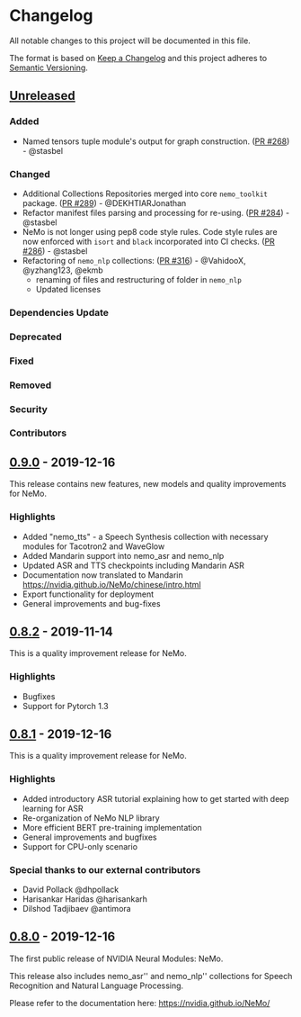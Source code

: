 # Changelog

All notable changes to this project will be documented in this file.

The format is based on [Keep a Changelog](https://keepachangelog.com/)
and this project adheres to [Semantic Versioning](https://semver.org/spec/v2.0.0.html).

<!--

============== Guiding Principles ==============

* Changelogs are for humans, not machines.
* There should be an entry for every single version.
* The same types of changes should be grouped.
* Versions and sections should be linkable.
* The latest version comes first.
* The release date of each version is displayed.
* Mention whether you follow Semantic Versioning.

============== Types of changes (keep the order) ==============

* `Added` for new features.
* `Changed` for changes in existing functionality.
* `Deprecated` for soon-to-be removed features.
* `Removed` for now removed features.
* `Fixed` for any bug fixes.
* `Security` in case of vulnerabilities.
* `Dependencies Update` in case of vulnerabilities.
* `Contributors` to thank the contributors that worked on this PR.

============== How To Update The Changelog for a New Release ==============

** Always Keep The Unreleased On Top **

To release a new version, please update the changelog as followed:
1. Rename the `Unreleased` Section to the Section Number
2. Recreate an `Unreleased` Section on top
3. Update the links at the very bottom

======================= START: TEMPLATE TO KEEP IN CASE OF NEED ===================

** DO NOT MODIFY THIS SECTION ! **

## [Unreleased]

### Added

### Changed

### Dependencies Update

### Deprecated

### Fixed

### Removed

### Security

### Contributors

** DO NOT MODIFY THIS SECTION ! **

======================= END: TEMPLATE TO KEEP IN CASE OF NEED ===================

-->

<!-- YOU CAN EDIT FROM HERE -->

## [Unreleased]

### Added
- Named tensors tuple module's output for graph construction.
([PR #268](https://github.com/NVIDIA/NeMo/pull/268)) - @stasbel

### Changed
- Additional Collections Repositories merged into core `nemo_toolkit` package.
([PR #289](https://github.com/NVIDIA/NeMo/pull/289)) - @DEKHTIARJonathan
- Refactor manifest files parsing and processing for re-using.
([PR #284](https://github.com/NVIDIA/NeMo/pull/284)) - @stasbel
- NeMo is not longer using pep8 code style rules. Code style rules are now enforced with `isort` and `black` incorporated into CI checks.
([PR #286](https://github.com/NVIDIA/NeMo/pull/286)) - @stasbel
- Refactoring of `nemo_nlp` collections: 
([PR #316](https://github.com/NVIDIA/NeMo/pull/316)) - @VahidooX, @yzhang123, @ekmb
    - renaming of files and restructuring of folder in `nemo_nlp`
    - Updated licenses

### Dependencies Update

### Deprecated

### Fixed

### Removed

### Security

### Contributors

## [0.9.0] - 2019-12-16

This release contains new features, new models and quality improvements for NeMo.

### Highlights

* Added "nemo_tts" - a Speech Synthesis collection with necessary modules for Tacotron2 and WaveGlow
* Added Mandarin support into nemo_asr and nemo_nlp
* Updated ASR and TTS checkpoints including Mandarin ASR
* Documentation now translated to Mandarin https://nvidia.github.io/NeMo/chinese/intro.html
* Export functionality for deployment
* General improvements and bug-fixes

## [0.8.2] - 2019-11-14

This is a quality improvement release for NeMo.

### Highlights

* Bugfixes
* Support for Pytorch 1.3

## [0.8.1] - 2019-12-16

This is a quality improvement release for NeMo.

### Highlights

* Added introductory ASR tutorial explaining how to get started with deep learning for ASR
* Re-organization of NeMo NLP library
* More efficient BERT pre-training implementation
* General improvements and bugfixes
* Support for CPU-only scenario

### Special thanks to our external contributors
 - David Pollack @dhpollack
 - Harisankar Haridas @harisankarh
 - Dilshod Tadjibaev @antimora

## [0.8.0] - 2019-12-16

The first public release of NVIDIA Neural Modules: NeMo.

This release also includes nemo_asr'' and nemo_nlp'' collections for Speech Recognition and Natural Language Processing.

Please refer to the documentation here: https://nvidia.github.io/NeMo/

[Unreleased]: https://github.com/NVIDIA/NeMo/compare/v0.9.0...master
[0.9.0]: https://github.com/NVIDIA/NeMo/compare/v0.8.2...v0.9.0
[0.8.2]: https://github.com/NVIDIA/NeMo/compare/v0.8.1...v0.8.2
[0.8.1]: https://github.com/NVIDIA/NeMo/compare/r0.8...v0.8.1
[0.8.0]: https://github.com/NVIDIA/NeMo/tree/r0.8
